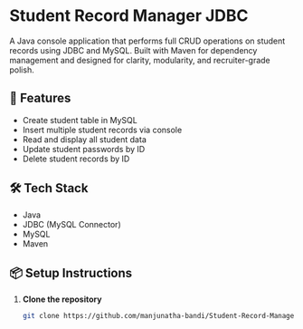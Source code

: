 # Student Record Manager JDBC

A Java console application that performs full CRUD operations on student records using JDBC and MySQL. Built with Maven for dependency management and designed for clarity, modularity, and recruiter-grade polish.

## 🚀 Features
- Create student table in MySQL
- Insert multiple student records via console
- Read and display all student data
- Update student passwords by ID
- Delete student records by ID

## 🛠️ Tech Stack
- Java
- JDBC (MySQL Connector)
- MySQL
- Maven

## 📦 Setup Instructions

1. **Clone the repository**
   ```bash
   git clone https://github.com/manjunatha-bandi/Student-Record-Manager-JDBC.git
